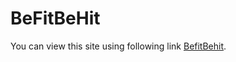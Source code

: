 # BeFitBeHit
You can view this site using following link [BefitBehit](https://monika123-pawar.github.io/BeFitBeHit/).
